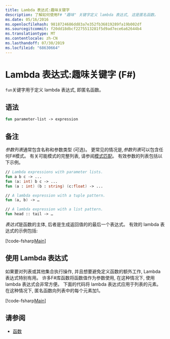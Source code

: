 ```yaml
---
title: Lambda 表达式:趣味关键字
description: 了解如何使用F# "趣味" 关键字定义 lambda 表达式, 这是匿名函数。
ms.date: 05/16/2016
ms.openlocfilehash: 9818724686dd83a7e352fb36819289fa19b002df
ms.sourcegitcommit: f20dd18dbcf2275513281f5d9ad7ece6a62644b4
ms.translationtype: MT
ms.contentlocale: zh-CN
ms.lasthandoff: 07/30/2019
ms.locfileid: "68630664"
---
```

# <a name="lambda-expressions-the-fun-keyword-f"></a>Lambda 表达式:趣味关键字 (F#)

`fun`关键字用于定义 lambda 表达式, 即匿名函数。

## <a name="syntax"></a>语法

```fsharp
fun parameter-list -> expression
```

## <a name="remarks"></a>备注

*参数列表*通常包含名称和参数类型 (可选)。 更常见的情况是,*参数列表*可以包含任何F#模式。 有关可能模式的完整列表, 请参阅[模式匹配](../pattern-matching.md)。 有效参数的列表包括以下示例。

```fsharp
// Lambda expressions with parameter lists.
fun a b c -> ...
fun (a: int) b c -> ...
fun (a : int) (b : string) (c:float) -> ...

// A lambda expression with a tuple pattern.
fun (a, b) -> …

// A lambda expression with a list pattern.
fun head :: tail -> …
```

*表达式*是函数的主体, 后者是生成返回值的的最后一个表达式。 有效的 lambda 表达式的示例包括:

[!code-fsharp[Main](~/samples/snippets/fsharp/lang-ref-1/snippet301.fs)]

## <a name="using-lambda-expressions"></a>使用 Lambda 表达式

如果要对列表或其他集合执行操作, 并且想要避免定义函数的额外工作, Lambda 表达式特别有用。 许多F#库函数将函数值作为参数使用, 在这种情况下, 使用 lambda 表达式会非常方便。 下面的代码将 lambda 表达式应用于列表的元素。 在这种情况下, 匿名函数向列表中的每个元素加1。

[!code-fsharp[Main](~/samples/snippets/fsharp/lang-ref-1/snippet302.fs)]

## <a name="see-also"></a>请参阅

- [函数](index.md)
